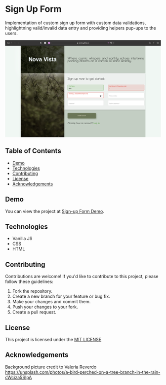 
# Sign Up Form

Implementation of custom sign up form with custom data validations, highlightning valid/invalid data entry and providing helpers pup-ups to the users.


![Home page screenshot](demo.png)


## Table of Contents

- [Demo](#demo)
- [Technologies](#technologies)
- [Contributing](#contributing)
- [License](#license)
- [Acknowledgements](#acknowledgements)


## Demo

You can view the project at [Sign-up Form Demo](https://sevleo.github.io/Sign-up_Form/).


## Technologies

- Vanilla JS
- CSS
- HTML


## Contributing

 Contributions are welcome! If you'd like to contribute to this project, please follow these guidelines:

 1. Fork the repository.
 2. Create a new branch for your feature or bug fix.
 3. Make your changes and commit them.
 4. Push your changes to your fork.
 5. Create a pull request.


## License

 This project is licensed under the [MIT LICENSE](./LICENSE)


## Acknowledgements

Background picture credit to Valeria Reverdo https://unsplash.com/photos/a-bird-perched-on-a-tree-branch-in-the-rain-cWciza5SIpA